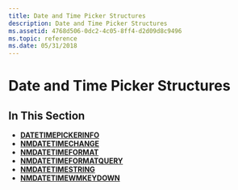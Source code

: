 ```yaml
---
title: Date and Time Picker Structures
description: Date and Time Picker Structures
ms.assetid: 4768d506-0dc2-4c05-8ff4-d2d09d8c9496
ms.topic: reference
ms.date: 05/31/2018
---
```


# Date and Time Picker Structures

## In This Section

-   [**DATETIMEPICKERINFO**](/windows/win32/api/commctrl/ns-commctrl-datetimepickerinfo)
-   [**NMDATETIMECHANGE**](/windows/win32/api/commctrl/ns-commctrl-nmdatetimechange)
-   [**NMDATETIMEFORMAT**](/windows/win32/api/commctrl/ns-commctrl-nmdatetimeformata)
-   [**NMDATETIMEFORMATQUERY**](/windows/win32/api/commctrl/ns-commctrl-nmdatetimeformatquerya)
-   [**NMDATETIMESTRING**](/windows/win32/api/commctrl/ns-commctrl-nmdatetimestringa)
-   [**NMDATETIMEWMKEYDOWN**](/windows/win32/api/commctrl/ns-commctrl-nmdatetimewmkeydowna)

 

 




